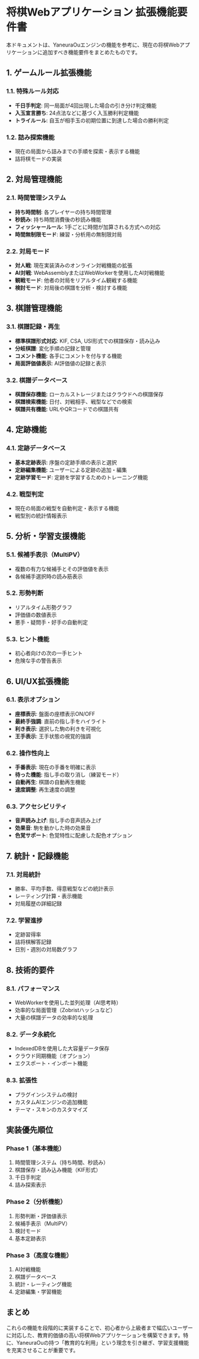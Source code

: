 # 将棋Webアプリケーション 拡張機能要件書

本ドキュメントは、YaneuraOuエンジンの機能を参考に、現在の将棋Webアプリケーションに追加すべき機能要件をまとめたものです。

## 1. ゲームルール拡張機能

### 1.1. 特殊ルール対応
- **千日手判定**: 同一局面が4回出現した場合の引き分け判定機能
- **入玉宣言勝ち**: 24点法などに基づく入玉勝利判定機能
- **トライルール**: 自玉が相手玉の初期位置に到達した場合の勝利判定

### 1.2. 詰み探索機能
- 現在の局面から詰みまでの手順を探索・表示する機能
- 詰将棋モードの実装

## 2. 対局管理機能

### 2.1. 時間管理システム
- **持ち時間制**: 各プレイヤーの持ち時間管理
- **秒読み**: 持ち時間消費後の秒読み機能
- **フィッシャールール**: 1手ごとに時間が加算される方式への対応
- **時間無制限モード**: 練習・分析用の無制限対局

### 2.2. 対局モード
- **対人戦**: 現在実装済みのオンライン対戦機能の拡張
- **AI対戦**: WebAssemblyまたはWebWorkerを使用したAI対戦機能
- **観戦モード**: 他者の対局をリアルタイム観戦する機能
- **検討モード**: 対局後の棋譜を分析・検討する機能

## 3. 棋譜管理機能

### 3.1. 棋譜記録・再生
- **標準棋譜形式対応**: KIF, CSA, USI形式での棋譜保存・読み込み
- **分岐棋譜**: 変化手順の記録と管理
- **コメント機能**: 各手にコメントを付与する機能
- **局面評価値表示**: AI評価値の記録と表示

### 3.2. 棋譜データベース
- **棋譜保存機能**: ローカルストレージまたはクラウドへの棋譜保存
- **棋譜検索機能**: 日付、対戦相手、戦型などでの検索
- **棋譜共有機能**: URLやQRコードでの棋譜共有

## 4. 定跡機能

### 4.1. 定跡データベース
- **基本定跡表示**: 序盤の定跡手順の表示と選択
- **定跡編集機能**: ユーザーによる定跡の追加・編集
- **定跡学習モード**: 定跡を学習するためのトレーニング機能

### 4.2. 戦型判定
- 現在の局面の戦型を自動判定・表示する機能
- 戦型別の統計情報表示

## 5. 分析・学習支援機能

### 5.1. 候補手表示（MultiPV）
- 複数の有力な候補手とその評価値を表示
- 各候補手選択時の読み筋表示

### 5.2. 形勢判断
- リアルタイム形勢グラフ
- 評価値の数値表示
- 悪手・疑問手・好手の自動判定

### 5.3. ヒント機能
- 初心者向けの次の一手ヒント
- 危険な手の警告表示

## 6. UI/UX拡張機能

### 6.1. 表示オプション
- **座標表示**: 盤面の座標表示ON/OFF
- **最終手強調**: 直前の指し手をハイライト
- **利き表示**: 選択した駒の利きを可視化
- **王手表示**: 王手状態の視覚的強調

### 6.2. 操作性向上
- **手番表示**: 現在の手番を明確に表示
- **待った機能**: 指し手の取り消し（練習モード）
- **自動再生**: 棋譜の自動再生機能
- **速度調整**: 再生速度の調整

### 6.3. アクセシビリティ
- **音声読み上げ**: 指し手の音声読み上げ
- **効果音**: 駒を動かした時の効果音
- **色覚サポート**: 色覚特性に配慮した配色オプション

## 7. 統計・記録機能

### 7.1. 対局統計
- 勝率、平均手数、得意戦型などの統計表示
- レーティング計算・表示機能
- 対局履歴の詳細記録

### 7.2. 学習進捗
- 定跡習得率
- 詰将棋解答記録
- 日別・週別の対局数グラフ

## 8. 技術的要件

### 8.1. パフォーマンス
- WebWorkerを使用した並列処理（AI思考時）
- 効率的な局面管理（Zobristハッシュなど）
- 大量の棋譜データの効率的な処理

### 8.2. データ永続化
- IndexedDBを使用した大容量データ保存
- クラウド同期機能（オプション）
- エクスポート・インポート機能

### 8.3. 拡張性
- プラグインシステムの検討
- カスタムAIエンジンの追加機能
- テーマ・スキンのカスタマイズ

## 実装優先順位

### Phase 1（基本機能）
1. 時間管理システム（持ち時間、秒読み）
2. 棋譜保存・読み込み機能（KIF形式）
3. 千日手判定
4. 詰み探索表示

### Phase 2（分析機能）
1. 形勢判断・評価値表示
2. 候補手表示（MultiPV）
3. 検討モード
4. 基本定跡表示

### Phase 3（高度な機能）
1. AI対戦機能
2. 棋譜データベース
3. 統計・レーティング機能
4. 定跡編集・学習機能

## まとめ

これらの機能を段階的に実装することで、初心者から上級者まで幅広いユーザーに対応した、教育的価値の高い将棋Webアプリケーションを構築できます。特に、YaneuraOuの持つ「教育的な利用」という理念を引き継ぎ、学習支援機能を充実させることが重要です。
